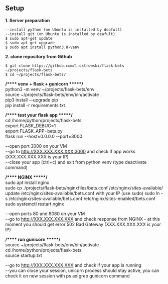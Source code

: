 ## Setup


<b>1. Server preparation</b>  

```
--install python (on Ubuntu is installed by deafult)  
--install git (on Ubuntu is installed by deafult)  
$ sudo apt-get update  
$ sudo apt-get upgrade  
$ sudo apt install python3.8-venv  
```

<b>2. clone repository from Github</b>  

```
$ git clone https://github.com/l-ostrowski/flask-bets ~/projects/flask-bets  
$ cd ~/projects/flask-bets/  
```

<b>/**** venv + flask + gunicorn *****/</b>    
python3 -m venv ~/projects/flask-bets/env    
source ~/projects/flask-bets/env/bin/activate  
pip3 install --upgrade pip  
pip install -r requirements.txt

<b>/**** test your flask app *****/</b>    
cd /home/python/projects/flask-bets  
export FLASK_DEBUG=1  
export FLASK_APP=bets.py  
flask run --host=0.0.0.0 --port=3000  

--open port 3000 on your VM    
--go to http://XXX.XXX.XXX.XXX:3000 and check if app works (XXX.XXX.XXX.XXX is your IP)  
--close your app (ctrl+c) and exit from python venv (type deactivate command)

<b>/**** NGINX *****/</b>    
sudo apt install nginx  
sudo cp ./projects/flask-bets/nginxfiles/bets.conf /etc/nginx/sites-available/
update /etc/nginx/sites-available/bets.conf with your IP (use sudo)
sudo ln -s /etc/nginx/sites-available/bets.conf /etc/nginx/sites-enabled/bets.conf  
sudo systemctl restart nginx  

--open ports 80 and 8080 on your VM    
--go to http://XXX.XXX.XXX.XXX and check response from NGINX - at this moment you should get error 502 Bad Gateway (XXX.XXX.XXX.XXX is your IP) 

<b>/**** run gunicorn *****/</b>   
source ~/projects/flask-bets/env/bin/activate  
cd /home/python/projects/flask-bets  
source startup.txt  

--go to http://XXX.XXX.XXX.XXX and check if your app is running  
--you can close your session, unicorn process should stay active, you can check it on new session with  ps ax|grep gunicorn command 
